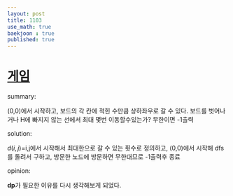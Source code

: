 ```yaml
---
layout: post
title: 1103
use_math: true
baekjoon : true
published: true
---
```

# [게임](https://www.acmicpc.net/problem/1103)

summary:

(0,0)에서 시작하고, 보드의 각 칸에 적힌 수만큼 상하좌우로 갈 수 있다. 보드를 벗어나거나 H에 빠지지 않는 선에서 최대 몇번 이동할수있는가? 무한이면 -1출력

solution:

$d(i,j)=$i,j에서 시작해서 최대한으로 갈 수 있는 횟수로 정의하고, (0,0)에서 시작해 dfs를 돌려서 구하고, 방문한 노드에 방문하면 무한대므로 -1출력후 종료

opinion:

**dp**가 필요한 이유를 다시 생각해보게 되었다.

